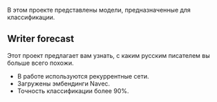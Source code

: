 В этом проекте представлены модели, предназначенные для классификации.

## Writer forecast

Этот проект предлагает вам узнать, с каким русским писателем вы больше всего похожи.

* В работе используются рекуррентные сети.
* Загружены эмбендинги Navec.
* Точность классификации более 90%.
  
